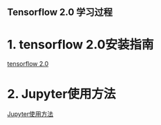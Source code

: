 Tensorflow 2.0 学习过程
---

# 1. tensorflow 2.0安装指南
<a href = "https://mp.weixin.qq.com/s?__biz=MzU1OTMyNDcxMQ==&mid=2247486314&idx=1&sn=a3efdcb8434dce9f7671f7f57d3504a5&chksm=fc184022cb6fc934aad1b77ae54a97b7648a3b55dd0ea9b52adb40158221331b56520b45dd3d&scene=21#wechat_redirect">tensorflow 2.0</a>

# 2. Jupyter使用方法
<a href = "https://blog.csdn.net/qq_39622065/article/details/81432254">Jupyter使用方法</a>